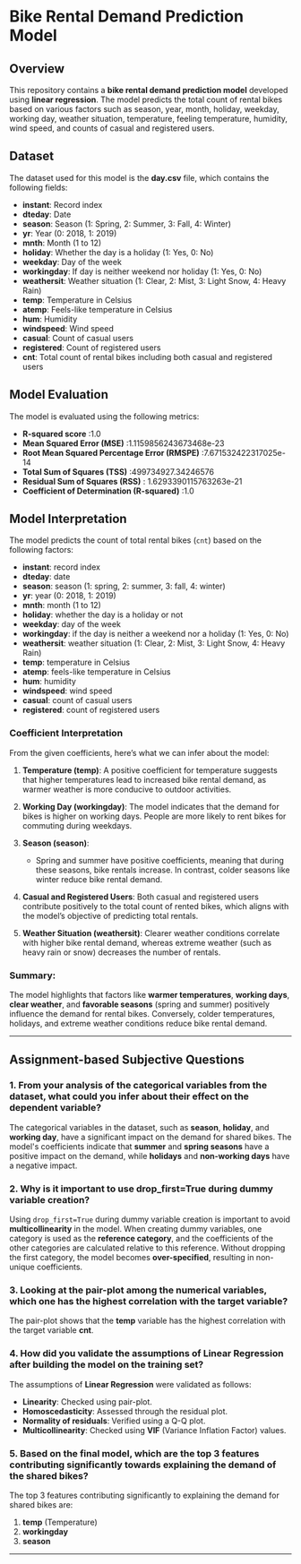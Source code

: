 # Bike Rental Demand Prediction Model

## Overview
This repository contains a **bike rental demand prediction model** developed using **linear regression**. The model predicts the total count of rental bikes based on various factors such as season, year, month, holiday, weekday, working day, weather situation, temperature, feeling temperature, humidity, wind speed, and counts of casual and registered users.

## Dataset
The dataset used for this model is the **day.csv** file, which contains the following fields:

- **instant**: Record index  
- **dteday**: Date  
- **season**: Season (1: Spring, 2: Summer, 3: Fall, 4: Winter)  
- **yr**: Year (0: 2018, 1: 2019)  
- **mnth**: Month (1 to 12)  
- **holiday**: Whether the day is a holiday (1: Yes, 0: No)  
- **weekday**: Day of the week  
- **workingday**: If day is neither weekend nor holiday (1: Yes, 0: No)  
- **weathersit**: Weather situation (1: Clear, 2: Mist, 3: Light Snow, 4: Heavy Rain)  
- **temp**: Temperature in Celsius  
- **atemp**: Feels-like temperature in Celsius  
- **hum**: Humidity  
- **windspeed**: Wind speed  
- **casual**: Count of casual users  
- **registered**: Count of registered users  
- **cnt**: Total count of rental bikes including both casual and registered users

## Model Evaluation
The model is evaluated using the following metrics:

- **R-squared score**  :1.0
- **Mean Squared Error (MSE)**  :1.1159856243673468e-23
- **Root Mean Squared Percentage Error (RMSPE)**  :7.671532422317025e-14
- **Total Sum of Squares (TSS)**  :499734927.34246576
- **Residual Sum of Squares (RSS)**  : 1.6293390115763263e-21
- **Coefficient of Determination (R-squared)** :1.0

## Model Interpretation

The model predicts the count of total rental bikes (`cnt`) based on the following factors:

- **instant**: record index
- **dteday**: date
- **season**: season (1: spring, 2: summer, 3: fall, 4: winter)
- **yr**: year (0: 2018, 1: 2019)
- **mnth**: month (1 to 12)
- **holiday**: whether the day is a holiday or not
- **weekday**: day of the week
- **workingday**: if the day is neither a weekend nor a holiday (1: Yes, 0: No)
- **weathersit**: weather situation (1: Clear, 2: Mist, 3: Light Snow, 4: Heavy Rain)
- **temp**: temperature in Celsius
- **atemp**: feels-like temperature in Celsius
- **hum**: humidity
- **windspeed**: wind speed
- **casual**: count of casual users
- **registered**: count of registered users

### Coefficient Interpretation

From the given coefficients, here’s what we can infer about the model:

1. **Temperature (temp)**: A positive coefficient for temperature suggests that higher temperatures lead to increased bike rental demand, as warmer weather is more conducive to outdoor activities.
   
2. **Working Day (workingday)**: The model indicates that the demand for bikes is higher on working days. People are more likely to rent bikes for commuting during weekdays.

3. **Season (season)**: 
   - Spring and summer have positive coefficients, meaning that during these seasons, bike rentals increase. In contrast, colder seasons like winter reduce bike rental demand.

4. **Casual and Registered Users**: Both casual and registered users contribute positively to the total count of rented bikes, which aligns with the model’s objective of predicting total rentals.

5. **Weather Situation (weathersit)**: Clearer weather conditions correlate with higher bike rental demand, whereas extreme weather (such as heavy rain or snow) decreases the number of rentals.

### Summary:

The model highlights that factors like **warmer temperatures**, **working days**, **clear weather**, and **favorable seasons** (spring and summer) positively influence the demand for rental bikes. Conversely, colder temperatures, holidays, and extreme weather conditions reduce bike rental demand.


---

## Assignment-based Subjective Questions

### 1. From your analysis of the categorical variables from the dataset, what could you infer about their effect on the dependent variable?
The categorical variables in the dataset, such as **season**, **holiday**, and **working day**, have a significant impact on the demand for shared bikes. The model's coefficients indicate that **summer** and **spring seasons** have a positive impact on the demand, while **holidays** and **non-working days** have a negative impact.

### 2. Why is it important to use drop_first=True during dummy variable creation?
Using `drop_first=True` during dummy variable creation is important to avoid **multicollinearity** in the model. When creating dummy variables, one category is used as the **reference category**, and the coefficients of the other categories are calculated relative to this reference. Without dropping the first category, the model becomes **over-specified**, resulting in non-unique coefficients.

### 3. Looking at the pair-plot among the numerical variables, which one has the highest correlation with the target variable?
The pair-plot shows that the **temp** variable has the highest correlation with the target variable **cnt**.

### 4. How did you validate the assumptions of Linear Regression after building the model on the training set?
The assumptions of **Linear Regression** were validated as follows:  
- **Linearity**: Checked using pair-plot.  
- **Homoscedasticity**: Assessed through the residual plot.  
- **Normality of residuals**: Verified using a Q-Q plot.  
- **Multicollinearity**: Checked using **VIF** (Variance Inflation Factor) values.

### 5. Based on the final model, which are the top 3 features contributing significantly towards explaining the demand of the shared bikes?
The top 3 features contributing significantly to explaining the demand for shared bikes are:
1. **temp** (Temperature)  
2. **workingday**  
3. **season**

---
